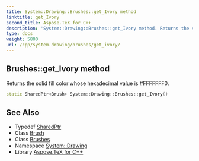 ```yaml
---
title: System::Drawing::Brushes::get_Ivory method
linktitle: get_Ivory
second_title: Aspose.TeX for C++
description: 'System::Drawing::Brushes::get_Ivory method. Returns the solid fill color whose hexadecimal value is #FFFFFFF0 in C++.'
type: docs
weight: 5800
url: /cpp/system.drawing/brushes/get_ivory/
---
```

## Brushes::get_Ivory method


Returns the solid fill color whose hexadecimal value is #FFFFFFF0.

```cpp
static SharedPtr<Brush> System::Drawing::Brushes::get_Ivory()
```

## See Also

* Typedef [SharedPtr](../../../system/sharedptr/)
* Class [Brush](../../brush/)
* Class [Brushes](../)
* Namespace [System::Drawing](../../)
* Library [Aspose.TeX for C++](../../../)
